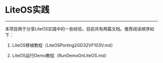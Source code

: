 # LiteOS实践
-----

本项目用于分享LiteOS实践中的一些经验，目前共有两篇文档。推荐阅读顺序如下：

1. LiteOS移植教程（LiteOSPorting2GD32VF103V.md）

2. LiteOS运行Demo教程（RunDemoOnLiteOS.md）